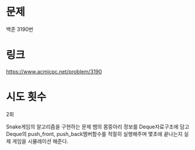 
# 문제 
백준 3190번

# 링크
https://www.acmicpc.net/problem/3190

# 시도 횟수
2회

Snake게임의 알고리즘을 구현하는 문제
뱀의 몸뚱아리 정보를 Deque자료구조에 담고
Deque의 push_front, push_back멤버함수를 적절히 실행해주며
몇초에 끝나는지 실제 게임을 시뮬레이션 해준다.